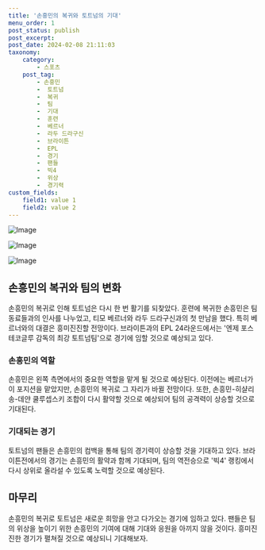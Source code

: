 ```yaml
---
title: '손흥민의 복귀와 토트넘의 기대'
menu_order: 1
post_status: publish
post_excerpt: 
post_date: 2024-02-08 21:11:03
taxonomy:
    category:
        - 스포츠
    post_tag:
        - 손흥민
        -  토트넘
        -  복귀
        -  팀
        -  기대
        -  훈련
        -  베르너
        -  라두 드라구신
        -  브라이튼
        -  EPL
        -  경기
        -  팬들
        -  빅4
        -  위상
        -  경기력
custom_fields:
    field1: value 1
    field2: value 2
---
```


![Image](https://imgnews.pstatic.net/image/076/2024/02/08/2024020801000626400080631_20240208174806945.jpg?type=w647)

![Image](https://imgnews.pstatic.net/image/076/2024/02/08/2024020801000626400080632_20240208174806953.jpg?type=w647)

![Image](https://imgnews.pstatic.net/image/076/2024/02/08/2024020801000626400080633_20240208174806962.jpg?type=w647)

## 손흥민의 복귀와 팀의 변화
손흥민의 복귀로 인해 토트넘은 다시 한 번 활기를 되찾았다. 훈련에 복귀한 손흥민은 팀 동료들과의 인사를 나누었고, 티모 베르너와 라두 드라구신과의 첫 만남을 했다. 특히 베르너와의 대결은 흥미진진할 전망이다. 브라이튼과의 EPL 24라운드에서는 '엔제 포스테코글루 감독의 최강 토트넘팀'으로 경기에 임할 것으로 예상되고 있다.
### 손흥민의 역할
손흥민은 왼쪽 측면에서의 중요한 역할을 맡게 될 것으로 예상된다. 이전에는 베르너가 이 포지션을 맡았지만, 손흥민의 복귀로 그 자리가 바뀔 전망이다. 또한, 손흥민-히샬리송-데얀 쿨루셉스키 조합이 다시 활약할 것으로 예상되어 팀의 공격력이 상승할 것으로 기대된다.
### 기대되는 경기
토트넘의 팬들은 손흥민의 컴백을 통해 팀의 경기력이 상승할 것을 기대하고 있다. 브라이튼전에서의 경기는 손흥민의 활약과 함께 기대되며, 팀의 역전승으로 '빅4' 랭킹에서 다시 상위로 올라설 수 있도록 노력할 것으로 예상된다.
## 마무리
손흥민의 복귀로 토트넘은 새로운 희망을 안고 다가오는 경기에 임하고 있다. 팬들은 팀의 위상을 높이기 위한 손흥민의 기여에 대해 기대와 응원을 아끼지 않을 것이다. 흥미진진한 경기가 펼쳐질 것으로 예상되니 기대해보자.
